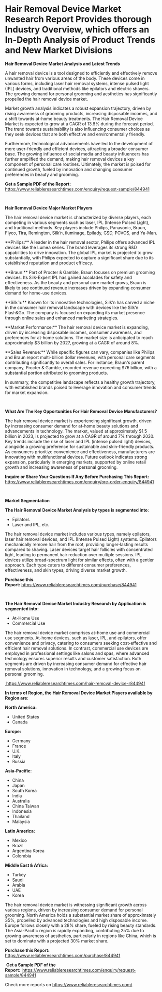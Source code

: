 <p><h1>Hair Removal Device Market Research Report Provides thorough Industry Overview, which offers an In-Depth Analysis of Product Trends and New Market Divisions</h1></p><p><strong>Hair Removal Device Market Analysis and Latest Trends</strong></p>
<p><p>A hair removal device is a tool designed to efficiently and effectively remove unwanted hair from various areas of the body. These devices come in various forms, including laser hair removal systems, intense pulsed light (IPL) devices, and traditional methods like epilators and electric shavers. The growing demand for personal grooming and aesthetics has significantly propelled the hair removal device market.</p><p>Market growth analysis indicates a robust expansion trajectory, driven by rising awareness of grooming products, increasing disposable incomes, and a shift towards at-home beauty treatments. The Hair Removal Device Market is expected to grow at a CAGR of 13.8% during the forecast period. The trend towards sustainability is also influencing consumer choices as they seek devices that are both effective and environmentally friendly.</p><p>Furthermore, technological advancements have led to the development of more user-friendly and efficient devices, attracting a broader consumer base. The growing influence of social media and beauty influencers has further amplified the demand, making hair removal devices a key component of personal care routines. Ultimately, the market is poised for continued growth, fueled by innovation and changing consumer preferences in beauty and grooming.</p></p>
<p><strong>Get a Sample PDF of the Report:&nbsp;</strong> <a href="https://www.reliableresearchtimes.com/enquiry/request-sample/844941?utm_campaign=3518&utm_medium=2&utm_source=Github&utm_content=ia&utm_term=04042025&utm_id=hair-removal-device">https://www.reliableresearchtimes.com/enquiry/request-sample/844941</a></p>
<p>&nbsp;</p>
<p><strong>Hair Removal Device Major Market Players</strong></p>
<p><p>The hair removal device market is characterized by diverse players, each competing in various segments such as laser, IPL (Intense Pulsed Light), and traditional methods. Key players include Philips, Panasonic, Braun, Flyco, Tira, Remington, Silk’n, iluminage, Epilady, GSD, POVOS, and Ya-Man.</p><p>**Philips:** A leader in the hair removal sector, Philips offers advanced IPL devices like the Lumea series. The brand leverages its strong R&D capabilities to drive innovation. The global IPL market is projected to grow substantially, with Philips expected to capture a significant share due to its established reputation and product efficacy. </p><p>**Braun:** Part of Procter & Gamble, Braun focuses on premium grooming devices. Its Silk-Expert IPL has gained accolades for safety and effectiveness. As the beauty and personal care market grows, Braun is likely to see continued revenue increases driven by expanding consumer demand for home-use devices. </p><p>**Silk’n:** Known for its innovative technologies, Silk’n has carved a niche in the consumer hair removal landscape with devices like the Silk’n Flash&Go. The company is focused on expanding its market presence through online sales and enhanced marketing strategies. </p><p>**Market Performance:** The hair removal device market is expanding, driven by increasing disposable incomes, consumer awareness, and preferences for at-home solutions. The market size is anticipated to reach approximately $3 billion by 2027, growing at a CAGR of around 8%. </p><p>**Sales Revenue:** While specific figures can vary, companies like Philips and Braun report multi-billion dollar revenues, with personal care segments contributing significantly to overall sales. For instance, Braun's parent company, Procter & Gamble, recorded revenue exceeding $76 billion, with a substantial portion attributed to grooming products. </p><p>In summary, the competitive landscape reflects a healthy growth trajectory, with established brands poised to leverage innovation and consumer trends for market expansion.</p></p>
<p>&nbsp;</p>
<p><strong>What Are The Key Opportunities For Hair Removal Device Manufacturers?</strong></p>
<p><p>The hair removal device market is experiencing significant growth, driven by increasing consumer demand for at-home beauty solutions and advancements in technology. The market, valued at approximately $1.5 billion in 2023, is projected to grow at a CAGR of around 7% through 2030. Key trends include the rise of laser and IPL (intense pulsed light) devices, alongside a growing preference for sustainable and skin-friendly products. As consumers prioritize convenience and effectiveness, manufacturers are innovating with multifunctional devices. Future outlook indicates strong expansion, particularly in emerging markets, supported by online retail growth and increasing awareness of personal grooming.</p></p>
<p><strong>Inquire or Share Your Questions If Any Before Purchasing This Report:</strong> <a href="https://www.reliableresearchtimes.com/enquiry/pre-order-enquiry/844941?utm_campaign=3518&utm_medium=2&utm_source=Github&utm_content=ia&utm_term=04042025&utm_id=hair-removal-device">https://www.reliableresearchtimes.com/enquiry/pre-order-enquiry/844941</a></p>
<p>&nbsp;</p>
<p><strong>Market Segmentation</strong></p>
<p><strong>The Hair Removal Device Market Analysis by types is segmented into:</strong></p>
<p><ul><li>Epilators</li><li>Laser and IPL, etc.</li></ul></p>
<p><p>The hair removal device market includes various types, namely epilators, laser hair removal devices, and IPL (Intense Pulsed Light) systems. Epilators mechanically remove hair from the root, providing longer-lasting results compared to shaving. Laser devices target hair follicles with concentrated light, leading to permanent hair reduction over multiple sessions. IPL devices utilize broad-spectrum light for similar effects, often with a gentler approach. Each type caters to different consumer preferences, effectiveness, and skin types, driving diverse market growth.</p></p>
<p><strong>Purchase this Report:&nbsp;</strong><a href="https://www.reliableresearchtimes.com/purchase/844941?utm_campaign=3518&utm_medium=2&utm_source=Github&utm_content=ia&utm_term=04042025&utm_id=hair-removal-device">https://www.reliableresearchtimes.com/purchase/844941</a></p>
<p>&nbsp;</p>
<p><strong>The Hair Removal Device Market Industry Research by Application is segmented into:</strong></p>
<p><ul><li>At-Home Use</li><li>Commercial Use</li></ul></p>
<p><p>The hair removal device market comprises at-home use and commercial use segments. At-home devices, such as laser, IPL, and epilators, offer convenience and privacy, catering to consumers seeking cost-effective and efficient hair removal solutions. In contrast, commercial use devices are employed in professional settings like salons and spas, where advanced technology ensures superior results and customer satisfaction. Both segments are driven by increasing consumer demand for effective hair removal solutions, innovation in technology, and a growing focus on personal grooming.</p></p>
<p><a href="https://www.reliableresearchtimes.com/hair-removal-device-r844941?utm_campaign=3518&utm_medium=2&utm_source=Github&utm_content=ia&utm_term=04042025&utm_id=hair-removal-device">&nbsp;https://www.reliableresearchtimes.com/hair-removal-device-r844941</a></p>
<p><strong>In terms of Region, the Hair Removal Device Market Players available by Region are:</strong></p>
<p>
    <p> <strong> North America: </strong>
        <ul>
            <li>United States</li>
            <li>Canada</li>
        </ul>
        </p> 
    <p> <strong> Europe: </strong>
        <ul>
            <li>Germany</li>
            <li>France</li>
            <li>U.K.</li>
            <li>Italy</li>
            <li>Russia</li>
        </ul>
        </p> 
    <p> <strong> Asia-Pacific: </strong>
        <ul>
            <li>China</li>
            <li>Japan</li>
            <li>South Korea</li>
            <li>India</li>
            <li>Australia</li>
            <li>China Taiwan</li>
            <li>Indonesia</li>
            <li>Thailand</li>
            <li>Malaysia</li>
        </ul>
        </p> 
    <p> <strong> Latin America: </strong>
        <ul>
            <li>Mexico</li>
            <li>Brazil</li>
            <li>Argentina Korea</li>
            <li>Colombia</li>
        </ul>
        </p> 
    <p> <strong> Middle East & Africa: </strong>
        <ul>
            <li>Turkey</li>
            <li>Saudi</li>
            <li>Arabia</li>
            <li>UAE</li>
            <li>Korea</li>
        </ul>
    </p>
    </p>
<p><p>The hair removal device market is witnessing significant growth across various regions, driven by increasing consumer demand for personal grooming. North America holds a substantial market share of approximately 35%, propelled by advanced technologies and high disposable income. Europe follows closely with a 28% share, fueled by rising beauty standards. The Asia-Pacific region is rapidly expanding, contributing 25% due to growing awareness of aesthetics, particularly in regions like China, which is set to dominate with a projected 30% market share.</p></p>
<p><strong>Purchase this Report: </strong><a href="https://www.reliableresearchtimes.com/purchase/844941?utm_campaign=3518&utm_medium=2&utm_source=Github&utm_content=ia&utm_term=04042025&utm_id=hair-removal-device">https://www.reliableresearchtimes.com/purchase/844941</a></p>
<p>&nbsp;<strong>Get a Sample PDF of the Report:&nbsp;&nbsp;</strong><a href="https://www.reliableresearchtimes.com/enquiry/request-sample/844941?utm_campaign=3518&utm_medium=2&utm_source=Github&utm_content=ia&utm_term=04042025&utm_id=hair-removal-device">https://www.reliableresearchtimes.com/enquiry/request-sample/844941</a></p>
<p><strong></strong></p>
<p>Check more reports on <a href="https://www.reliableresearchtimes.com/?utm_campaign=3518&utm_medium=2&utm_source=Github&utm_content=ia&utm_term=04042025&utm_id=hair-removal-device">https://www.reliableresearchtimes.com/</a></p>